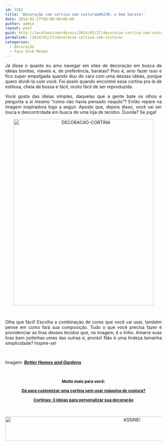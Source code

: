```yaml
---
id: 3282
title: 'Decoração com cortina sem costura&#8230; e bem barata!'
date: 2014-02-27T00:00:00+00:00
author: admin
layout: post
guid: http://localhost/wordpress/2014/02/27/decoracao-cortina-sem-costura/
permalink: /2014/02/27/decoracao-cortina-sem-costura/
categories:
  - Decoração
  - Faça Você Mesma
---
```

<p style="text-align: justify;">
  Já disse o quanto eu amo navegar em sites de decoração em busca de ideias bonitas, viáveis e, de preferência, baratas? Pois é, amo fazer isso e fico super empolgada quando dou de cara com uma dessas ideias, porque quero dividi-la com você. Foi assim quando encontrei essa cortina pra lá de estilosa, cheia de bossa e fácil, muito fácil de ser reproduzida.
</p>

<p style="text-align: justify;">
  Você gosta das ideias simples, daquelas que a gente bate os olhos e pergunta a si mesmo “como não havia pensado naquilo”? Então repare na imagem inspiradora logo a seguir. Aposto que, depois disso, você vai ser louca e descontrolada em busca de uma loja de tecidos. Duvida? Se joga!
</p>

<!--more-->

<p align="center">
  <a href="http://www.trololodemulher.com.br/blog/wp-content/uploads/2014/02/DECORACAO-CORTINA.jpg"><img class="alignnone size-full wp-image-9939" src="http://www.trololodemulher.com.br/blog/wp-content/uploads/2014/02/DECORACAO-CORTINA.jpg" alt="DECORACAO-CORTINA" width="450" height="600" /></a>
</p>

&nbsp;

<p style="text-align: justify;">
  Olha que fácil! Escolha a combinação de cores que você vai usar, também pense em como fará sua composição. Tudo o que você precisa fazer é providenciar as tiras desses tecidos que, na imagem, é o linho. Amarre suas tiras bem juntinhas umas das outras e, pronto! Não é uma lindeza tamanha simplicidade? Inspire-se!
</p>

&nbsp;

Imagem: **_<a href="http://www.bhg.com/" target="_blank">Better Homes and Gardens</a>_**

&nbsp;

<p align="center">
  <strong><span style="font-size: small;">Muito mais para você:</span></strong>
</p>

<p align="center">
  <strong><a href="http://www.trololodemulher.com.br/2012/07/18/cortina-decoracao/"><span style="font-size: small;">Dá para customizar uma cortina sem usar máquina de costura?</span></a></strong>
</p>

<p align="center">
  <strong><a href="http://www.decoracaodacasa.com/cortinas-ideias-decoracao/" target="_blank"><span style="font-size: small;">Cortinas: 3 ideias para personalizar sua decoração</span></a></strong>
</p>

&nbsp;

<p align="center">
  <a href="http://feedburner.google.com/fb/a/mailverify?uri=blogBichaFemea&loc=en_US" target="_blank"><img class="alignnone size-full wp-image-10439" src="http://www.trololodemulher.com.br/blog/wp-content/uploads/2014/09/ASSINE.png" alt="ASSINE!" width="800" height="78" /></a>
</p>